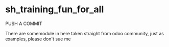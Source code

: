 # sh_training_fun_for_all
PUSH A COMMIT



There are somemodule in here taken straight from odoo community, just as examples, please don't sue me
